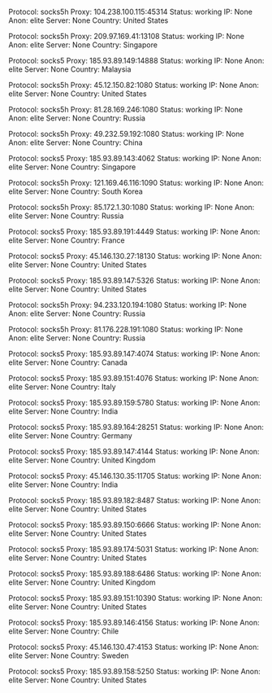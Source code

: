 Protocol: socks5h
Proxy: 104.238.100.115:45314
Status: working
IP: None
Anon: elite
Server: None
Country: United States

Protocol: socks5h
Proxy: 209.97.169.41:13108
Status: working
IP: None
Anon: elite
Server: None
Country: Singapore

Protocol: socks5
Proxy: 185.93.89.149:14888
Status: working
IP: None
Anon: elite
Server: None
Country: Malaysia

Protocol: socks5h
Proxy: 45.12.150.82:1080
Status: working
IP: None
Anon: elite
Server: None
Country: United States

Protocol: socks5h
Proxy: 81.28.169.246:1080
Status: working
IP: None
Anon: elite
Server: None
Country: Russia

Protocol: socks5h
Proxy: 49.232.59.192:1080
Status: working
IP: None
Anon: elite
Server: None
Country: China

Protocol: socks5
Proxy: 185.93.89.143:4062
Status: working
IP: None
Anon: elite
Server: None
Country: Singapore

Protocol: socks5h
Proxy: 121.169.46.116:1090
Status: working
IP: None
Anon: elite
Server: None
Country: South Korea

Protocol: socks5h
Proxy: 85.172.1.30:1080
Status: working
IP: None
Anon: elite
Server: None
Country: Russia

Protocol: socks5
Proxy: 185.93.89.191:4449
Status: working
IP: None
Anon: elite
Server: None
Country: France

Protocol: socks5
Proxy: 45.146.130.27:18130
Status: working
IP: None
Anon: elite
Server: None
Country: United States

Protocol: socks5
Proxy: 185.93.89.147:5326
Status: working
IP: None
Anon: elite
Server: None
Country: United States

Protocol: socks5h
Proxy: 94.233.120.194:1080
Status: working
IP: None
Anon: elite
Server: None
Country: Russia

Protocol: socks5h
Proxy: 81.176.228.191:1080
Status: working
IP: None
Anon: elite
Server: None
Country: Russia

Protocol: socks5
Proxy: 185.93.89.147:4074
Status: working
IP: None
Anon: elite
Server: None
Country: Canada

Protocol: socks5
Proxy: 185.93.89.151:4076
Status: working
IP: None
Anon: elite
Server: None
Country: Italy

Protocol: socks5
Proxy: 185.93.89.159:5780
Status: working
IP: None
Anon: elite
Server: None
Country: India

Protocol: socks5
Proxy: 185.93.89.164:28251
Status: working
IP: None
Anon: elite
Server: None
Country: Germany

Protocol: socks5
Proxy: 185.93.89.147:4144
Status: working
IP: None
Anon: elite
Server: None
Country: United Kingdom

Protocol: socks5
Proxy: 45.146.130.35:11705
Status: working
IP: None
Anon: elite
Server: None
Country: India

Protocol: socks5
Proxy: 185.93.89.182:8487
Status: working
IP: None
Anon: elite
Server: None
Country: United States

Protocol: socks5
Proxy: 185.93.89.150:6666
Status: working
IP: None
Anon: elite
Server: None
Country: United States

Protocol: socks5
Proxy: 185.93.89.174:5031
Status: working
IP: None
Anon: elite
Server: None
Country: United States

Protocol: socks5
Proxy: 185.93.89.188:6486
Status: working
IP: None
Anon: elite
Server: None
Country: United Kingdom

Protocol: socks5
Proxy: 185.93.89.151:10390
Status: working
IP: None
Anon: elite
Server: None
Country: United States

Protocol: socks5
Proxy: 185.93.89.146:4156
Status: working
IP: None
Anon: elite
Server: None
Country: Chile

Protocol: socks5
Proxy: 45.146.130.47:4153
Status: working
IP: None
Anon: elite
Server: None
Country: Sweden

Protocol: socks5
Proxy: 185.93.89.158:5250
Status: working
IP: None
Anon: elite
Server: None
Country: United States

